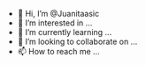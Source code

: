 - 👋 Hi, I’m @Juanitaasic
- 👀 I’m interested in ...
- 🌱 I’m currently learning ...
- 💞️ I’m looking to collaborate on ...
- 📫 How to reach me ...

<!---
Juanitaasic/Juanitaasic is a ✨ special ✨ repository because its `README.md` (this file) appears on your GitHub profile.
You can click the Preview link to take a look at your changes.
--->
